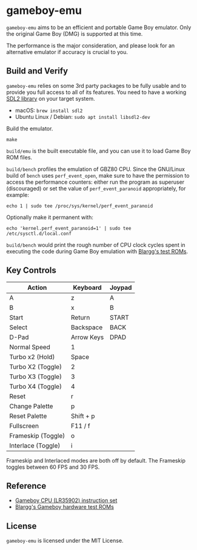# gameboy-emu

`gameboy-emu` aims to be an efficient and portable Game Boy emulator.
Only the original Game Boy (DMG) is supported at this time.

The performance is the major consideration, and please look for an
alternative emulator if accuracy is crucial to you.

## Build and Verify

`gameboy-emu` relies on some 3rd party packages to be fully usable and to
provide you full access to all of its features. You need to have a working
[SDL2 library](https://www.libsdl.org/) on your target system.
* macOS: `brew install sdl2`
* Ubuntu Linux / Debian: `sudo apt install libsdl2-dev`

Build the emulator.
```shell
make
```

`build/emu` is the built executable file, and you can use it to load Game Boy
ROM files.

`build/bench` profiles the emulation of GBZ80 CPU.
Since the GNU/Linux build of `bench` uses `perf_event_open`, make sure to have
the permission to access the performance counters: either run the program as
superuser (discouraged) or set the value of `perf_event_paranoid` appropriately,
for example:
```shell
echo 1 | sudo tee /proc/sys/kernel/perf_event_paranoid
```

Optionally make it permanent with:
```shell
echo 'kernel.perf_event_paranoid=1' | sudo tee /etc/sysctl.d/local.conf
```

`build/bench` would print the rough number of CPU clock cycles spent in executing
the code during Game Boy emulation with [Blargg's test ROMs](https://github.com/retrio/gb-test-roms).

## Key Controls

| Action            | Keyboard   | Joypad |
|-------------------|------------|--------|
| A                 | z          | A      |
| B                 | x          | B      |
| Start             | Return     | START  |
| Select            | Backspace  | BACK   |
| D-Pad             | Arrow Keys | DPAD   |
| Normal Speed      | 1          |        |
| Turbo x2 (Hold)   | Space      |        |
| Turbo X2 (Toggle) | 2          |        |
| Turbo X3 (Toggle) | 3          |        |
| Turbo X4 (Toggle) | 4          |        |
| Reset             | r          |        |
| Change Palette    | p          |        |
| Reset Palette     | Shift + p  |        |
| Fullscreen        | F11 / f    |        |
| Frameskip (Toggle)| o          |        |
| Interlace (Toggle)| i          |        |

Frameskip and Interlaced modes are both off by default. The Frameskip toggles
between 60 FPS and 30 FPS.

## Reference
* [Gameboy CPU (LR35902) instruction set](https://pastraiser.com/cpu/gameboy/gameboy_opcodes.html)
* [Blargg's Gameboy hardware test ROMs](https://github.com/retrio/gb-test-roms)

## License

`gameboy-emu` is licensed under the MIT License.
